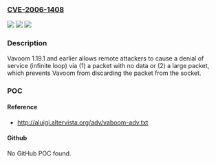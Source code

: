 ### [CVE-2006-1408](https://cve.mitre.org/cgi-bin/cvename.cgi?name=CVE-2006-1408)
![](https://img.shields.io/static/v1?label=Product&message=n%2Fa&color=blue)
![](https://img.shields.io/static/v1?label=Version&message=n%2Fa&color=blue)
![](https://img.shields.io/static/v1?label=Vulnerability&message=n%2Fa&color=brighgreen)

### Description

Vavoom 1.19.1 and earlier allows remote attackers to cause a denial of service (infinite loop) via (1) a packet with no data or (2) a large packet, which prevents Vavoom from discarding the packet from the socket.

### POC

#### Reference
- http://aluigi.altervista.org/adv/vaboom-adv.txt

#### Github
No GitHub POC found.

